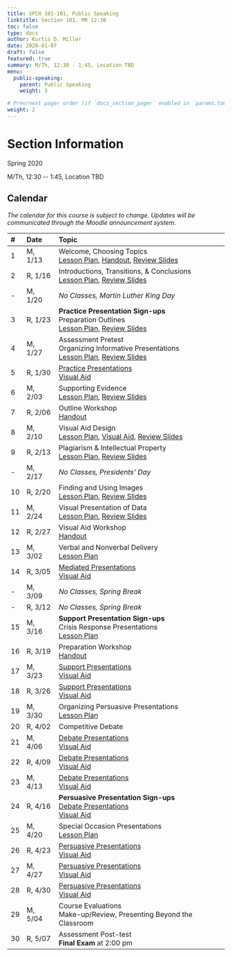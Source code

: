 ```yaml
---
title: SPCH 101-101, Public Speaking
linktitle: Section 101, MR 12:30
toc: false
type: docs
author: Kurtis D. Miller
date: 2020-01-07
draft: false
featured: true
summary: M/Th, 12:30 - 1:45, Location TBD
menu:
  public-speaking:
    parent: Public Speaking
    weight: 3

# Prev/next pager order (if `docs_section_pager` enabled in `params.toml`)
weight: 2
---
```


Section Information
===================

Spring 2020

M/Th, 12:30 -- 1:45, Location TBD

<!-- more -->

[ho-s]:   /course/public-speaking/SPCH-101-101-SP19-KM.pdf "Handout - Syllabus"

Calendar
--------

*The calendar for this course is subject to change.*
*Updates will be communicated through the Moodle announcement system.*


| #  | Date     | Topic                                                                                                                                                                                      |
|:--|:-----------|:------------------------------------------------|
| 1  | M,  1/13 |                                           Welcome, Choosing Topics                        <br> [Lesson Plan][lp-ts],  [Handout][ho-s],                         [Review Slides][va-ts-rev]  |
| 2  | R,  1/16 |                                           Introductions, Transitions, & Conclusions       <br> [Lesson Plan][lp-itc],                                          [Review Slides][va-itc-rev] |
| -  | M,  1/20 |                                           *No Classes, Martin Luther King Day*                                                                                                             |
| 3  | R,  1/23 | **Practice Presentation Sign-ups**   <br> Preparation Outlines                            <br> [Lesson Plan][lp-po],                                           [Review Slides][va-po-rev]  |
| 4  | M,  1/27 | Assessment Pretest                   <br> Organizing Informative Presentations            <br> [Lesson Plan][lp-oip],                                          [Review Slides][va-oip-rev] |
| 5  | R,  1/30 |                                           [Practice Presentations][Practice]              <br>                                           [Visual Aid][va-pf]                               |
| 6  | M,  2/03 |                                           Supporting Evidence                             <br> [Lesson Plan][lp-se],                                           [Review Slides][va-se-rev]  |
| 7  | R,  2/06 | <!-- drill 6&7 -->                        Outline Workshop                                <br>                        [Handout][ho-ppr]                                                    |
| 8  | M,  2/10 |                                           Visual Aid Design                               <br> [Lesson Plan][lp-vad],                    [Visual Aid][va-ex],  [Review Slides][va-vad-rev] |
| 9  | R,  2/13 |                                           Plagiarism & Intellectual Property              <br> [Lesson Plan][lp-pip],                                          [Review Slides][va-pip-rev] |
| -  | M,  2/17 |                                           *No Classes, Presidents' Day*                                                                                                                    |
| 10 | R,  2/20 |                                           Finding and Using Images                        <br> [Lesson Plan][lp-fui],                                          [Review Slides][va-fui-rev] |
| 11 | M,  2/24 |                                           Visual Presentation of Data                     <br> [Lesson Plan][lp-vpd],                                          [Review Slides][va-vpd-rev] |
| 12 | R,  2/27 |                                           Visual Aid Workshop                             <br>                        [Handout][ho-ppr]                                                    |
| 13 | M,  3/02 |                                           Verbal and Nonverbal Delivery                   <br> [Lesson Plan][lp-vnd]                                                                       |
| 14 | R,  3/05 |                                           [Mediated Presentations][Mediated]              <br>                                           [Visual Aid][va-pf]                               |
| -  | M,  3/09 |                                           *No Classes, Spring Break*                                                                                                                       |
| -  | R,  3/12 |                                           *No Classes, Spring Break*                                                                                                                       |
| 15 | M,  3/16 | **Support Presentation Sign-ups**    <br> Crisis Response Presentations                   <br> [Lesson Plan][lp-crp]                                                                       |
| 16 | R,  3/19 | <!-- drill 19-20 -->                      Preparation Workshop                            <br>                        [Handout][ho-ppr]                                                    |
| 17 | M,  3/23 |                                           [Support Presentations][Support]                <br>                                           [Visual Aid][va-pf]                               |
| 18 | R,  3/26 |                                           [Support Presentations][Support]                <br>                                           [Visual Aid][va-pf]                               |
| 19 | M,  3/30 |                                           Organizing Persuasive Presentations             <br> [Lesson Plan][lp-opp]                                                                       |
| 20 | R,  4/02 |                                           Competitive Debate                              <!--[Lesson Plan][TODO]-->                                                                       |
| 21 | M,  4/06 |                                           [Debate Presentations][Debate]                  <br>                                           [Visual Aid][va-pf]                               |
| 22 | R,  4/09 |                                           [Debate Presentations][Debate]                  <br>                                           [Visual Aid][va-pf]                               |
| 23 | M,  4/13 |                                           [Debate Presentations][Debate]                  <br>                                           [Visual Aid][va-pf]                               |
| 24 | R,  4/16 | **Persuasive Presentation Sign-ups** <br> [Debate Presentations][Debate]                  <br>                                           [Visual Aid][va-pf]                               |
| 25 | M,  4/20 |                                           Special Occasion Presentations                  <br> [Lesson Plan][lp-sop]                                                                       |
| 26 | R,  4/23 |                                           [Persuasive Presentations][Persuasive]          <br>                                           [Visual Aid][va-pf]                               |
| 27 | M,  4/27 |                                           [Persuasive Presentations][Persuasive]          <br>                                           [Visual Aid][va-pf]                               |
| 28 | R,  4/30 |                                           [Persuasive Presentations][Persuasive]          <br>                                           [Visual Aid][va-pf]                               |
| 29 | M,  5/04 | Course Evaluations                   <br> Make-up/Review, Presenting Beyond the Classroom <!--[Lesson Plan][TODO]-->                                                                       |
| 30 | R,  5/07 | Assessment Post-test                 <br> **Final Exam** at 2:00 pm                                                                                                                        |

<!-- Assignment Links -->
[Debate]:     /course/public-speaking/assignment/debate-assignment/     "Assignment description"
[Mediated]:   /course/public-speaking/assignment/mediated-assignment/   "Assignment description"
[Persuasive]: /course/public-speaking/assignment/persuasive-assignment/ "Assignment description"
[Practice]:   /course/public-speaking/assignment/practice-presentation/ "Assignment description"
[Support]:    /course/public-speaking/assignment/support-assignment/    "Assignment description"

<!-- handout links -->
[ho-ppr]: /course/public-speaking/handout/prepared-presentation-rubric.pdf "Handout - Prepared Presentation Rubric"

<!-- lesson plan links -->
[lp-crp]:      /course/public-speaking/lesson-plan/crisis-response-presentations/              "Lesson Plan"
[lp-fui]:      /course/public-speaking/lesson-plan/finding-and-using-images/                   "Lesson Plan"
[lp-itc]:      /course/public-speaking/lesson-plan/introductions-transitions-and-conclusions/  "Lesson Plan"
[lp-lf]:       /course/public-speaking/lesson-plan/logical-fallacies/                          "Lesson Plan"
[lp-oip]:      /course/public-speaking/lesson-plan/organizing-informative-presentations/       "Lesson Plan"
[lp-opp]:      /course/public-speaking/lesson-plan/organizing-persuasive-presentations/        "Lesson Plan"
[lp-piat]:     /course/public-speaking/lesson-plan/presenting-in-a-team/                       "Lesson Plan"
[lp-pip]:      /course/public-speaking/lesson-plan/plagiarism-and-intellectual-property/       "Lesson Plan"
[lp-po]:       /course/public-speaking/lesson-plan/preparation-outlines/                       "Lesson Plan"
[lp-pteaa]:    /course/public-speaking/lesson-plan/persuasive-targets-effects-and-appeals/     "Lesson Plan"
[lp-se]:       /course/public-speaking/lesson-plan/supporting-evidence/                        "Lesson Plan"
[lp-sop]:      /course/public-speaking/lesson-plan/special-occasion-presentations/             "Lesson Plan"
[lp-ts]:       /course/public-speaking/lesson-plan/topic-selection/                            "Lesson Plan"
[lp-vad]:      /course/public-speaking/lesson-plan/visual-aid-design/                          "Lesson Plan"
[lp-vnd]:      /course/public-speaking/lesson-plan/verbal-and-nonverbal-delivery/              "Lesson Plan"
[lp-vpd]:      /course/public-speaking/lesson-plan/visual-presentation-of-data/                "Lesson Plan"

<!-- visual aid links-->
[va-ex]:      /course/public-speaking/visual-aid/example-visual-aid.pptx                        "Visual Aid - Example Visual Aid"
[va-fui-rev]: /course/public-speaking/visual-aid/finding-and-using-images-rev/                  "Review Slides"
[va-itc-rev]: /course/public-speaking/visual-aid/introductions-transitions-and-conclusions-rev/ "Review Slides"
[va-oip-rev]: /course/public-speaking/visual-aid/organizing-informative-presentations-rev/      "Review Slides"
[va-pf]:      /course/public-speaking/visual-aid/peer-feedback/                                 "Visual Aid - Peer Feedback"
[va-pip-rev]: /course/public-speaking/visual-aid/plagiarism-intellectual-property-rev/          "Review Slides"
[va-po-rev]:  /course/public-speaking/visual-aid/preparation-outlines-rev/                      "Review Slides"
[va-se-rev]:  /course/public-speaking/visual-aid/supporting-evidence-rev/                       "Review Slides"
[va-ts-rev]:  /course/public-speaking/visual-aid/topic-selection-rev/                           "Review Slides"
[va-vad-rev]: /course/public-speaking/visual-aid/visual-aid-design-rev/                         "Review Slides"
[va-vpd-rev]: /course/public-speaking/visual-aid/visual-presentation-of-data-rev/               "Review Slides"
